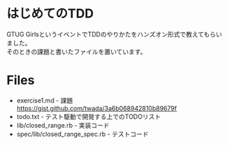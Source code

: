 # はじめてのTDD
GTUG GirlsというイベントでTDDのやりかたをハンズオン形式で教えてもらいました。  
そのときの課題と書いたファイルを置いています。  

# Files

* exercise1.md - 課題 https://gist.github.com/twada/3a6b068942810b89679f
* todo.txt - テスト駆動で開発する上でのTODOリスト
* lib/closed_range.rb - 実装コード
* spec/lib/closed_range_spec.rb - テストコード

